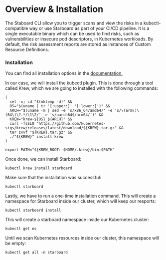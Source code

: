 # Overview & Installation

The Staboard CLI allow you to trigger scans and view the risks in a kubectl-compatible way or use Starboard as part of your CI/CD pipeline.
It is a single executable binary which can be used to find risks, such as vulnerabilities or insecure pod descriptors, in Kubernetes workloads. By default, the risk assessment reports are stored as instances of Custom Resource Definitions.

### Installation

You can find all installation options in the [documentation.](https://aquasecurity.github.io/starboard/v0.14.1/cli/)

In our case, we will install the kubectl plugin. This is done through a tool called Krew, which we are going to installed with the following commands:

```
(
  set -x; cd "$(mktemp -d)" &&
  OS="$(uname | tr '[:upper:]' '[:lower:]')" &&
  ARCH="$(uname -m | sed -e 's/x86_64/amd64/' -e 's/\(arm\)\(64\)\?.*/\1\2/' -e 's/aarch64$/arm64/')" &&
  KREW="krew-${OS}_${ARCH}" &&
  curl -fsSLO "https://github.com/kubernetes-sigs/krew/releases/latest/download/${KREW}.tar.gz" &&
  tar zxvf "${KREW}.tar.gz" &&
  ./"${KREW}" install krew
)
```


```
export PATH="${KREW_ROOT:-$HOME/.krew}/bin:$PATH"
```

Once done, we can install Starboard:

```
kubectl krew install starboard
```

Make sure that the installation was successful:

```
kubectl starboard
```

Lastly, we have to run a one-time installation command. This will create a namespace for Starboard inside our cluster, which will keep our resports:

```
kubectl starboard install
```

This will create a starboard namespace inside our Kubernetes cluster:
```
kubectl get ns
```

Until we scan Kubernetes resources inside our cluster, this namespace will be empty:
```
kubectl get all -n starboard
```
